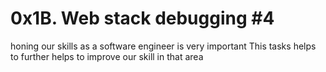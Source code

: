 # 0x1B. Web stack debugging #4
honing our skills as a software engineer is very important
This tasks helps to further helps to improve our skill in that area

